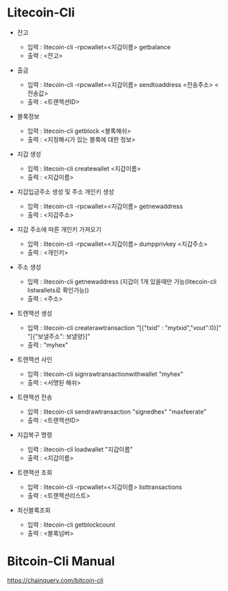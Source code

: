 # Litecoin-Cli

- 잔고

  - 입력 : litecoin-cli -rpcwallet=<지갑이름> getbalance
  - 출력 : <잔고>

- 출금

  - 입력 : litecoin-cli -rpcwallet=<지갑이름> sendtoaddress <전송주소> <전송값>
  - 출력 : <트랜잭션ID>

- 블록정보

  - 입력 : litecoin-cli getblock <블록해쉬>
  - 출력 : <지정해시가 있는 블록에 대한 정보>

- 지갑 생성

  - 입력 : litecoin-cli createwallet <지갑이름>
  - 출력 : <지갑이름>

- 지갑입금주소 생성 및 주소 개인키 생성

  - 입력 : litecoin-cli -rpcwallet=<지갑이름> getnewaddress
  - 출력 : <지갑주소>

- 지갑 주소에 따른 개인키 가져오기

  - 입력 : litecoin-cli -rpcwallet=<지갑이름> dumpprivkey <지갑주소>
  - 출력 : <개인키>

- 주소 생성

  - 입력 : litecoin-cli getnewaddress (지갑이 1개 있을때만 가능(litecoin-cli listwallets로 확인가능))
  - 출력 : <주소>

- 트랜잭션 생성

  - 입력 : litecoin-cli createrawtransaction "[{\"txid\" : \"mytxid\",\"vout\":0}]" "[{\"보낼주소\": 보낼양}]"
  - 출력 : "myhex"

- 트랜잭션 사인

  - 입력 : litecoin-cli signrawtransactionwithwallet "myhex"
  - 출력 : <서명된 해쉬>

- 트랜잭션 전송

  - 입력 : litecoin-cli sendrawtransaction "signedhex" "maxfeerate"
  - 출력 : <트랜잭션ID>

- 지갑복구 명령

  - 입력 : litecoin-cli loadwallet "지갑이름"
  - 출력 : <지갑이름>

- 트랜잭션 조회

  - 입력 : litecoin-cli -rpcwallet=<지갑이름> listtransactions
  - 출력 : <트랜잭션리스트>

- 최신블록조회
  - 입력 : litecoin-cli getblockcount
  - 출력 : <블록넘버>

# Bitcoin-Cli Manual

https://chainquery.com/bitcoin-cli

